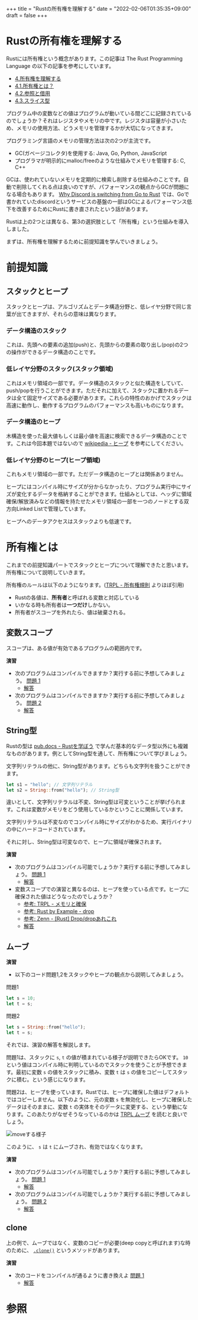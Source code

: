 +++
title = "Rustの所有権を理解する"
date = "2022-02-06T01:35:35+09:00"
draft = false
+++

# Rustの所有権を理解する

Rustには所有権という概念があります。この記事は The Rust Programming Language の以下の記事を参考にしています。

- [4.所有権を理解する](https://doc.rust-jp.rs/book-ja/ch04-00-understanding-ownership.html)
- [4.1.所有権とは？](https://doc.rust-jp.rs/book-ja/ch04-01-what-is-ownership.html)
- [4.2.参照と借用](https://doc.rust-jp.rs/book-ja/ch04-02-references-and-borrowing.html)
- [4.3.スライス型](https://doc.rust-jp.rs/book-ja/ch04-03-slices.html)

プログラム中の変数などの値はプログラムが動いている間どこに記録されているのでしょうか？それはレジスタやメモリの中です。レジスタは容量が小さいため、メモリの使用方法、どうメモリを管理するかが大切になってきます。

プログラミング言語のメモリの管理方法は次の2つが主流です。

- GC(ガベージコレクタ)を使用する: Java, Go, Python, JavaScript
- プログラマが明示的にmalloc/freeのような仕組みでメモリを管理する: C, C++

GCは、使われていないメモリを定期的に検索し削除する仕組みのことです。自動で削除してくれる点は良いのですが、パフォーマンスの観点からGCが問題になる場合もあります。 [Why Discord is switching from Go to Rust](https://blog.discord.com/why-discord-is-switching-from-go-to-rust-a190bbca2b1f) では、Goで書かれていたdiscordというサービスの基盤の一部はGCによるパフォーマンス低下を改善するためにRustに書き直されたという話があります。

Rustは上の2つとは異なる、第3の選択肢として「所有権」という仕組みを導入しました。

まずは、所有権を理解するために前提知識を学んでいきましょう。

# 前提知識

## スタックとヒープ

スタックとヒープは、アルゴリズムとデータ構造分野と、低レイヤ分野で同じ言葉が出てきますが、それらの意味は異なります。

### データ構造のスタック

これは、先頭への要素の追加(push)と、先頭からの要素の取り出し(pop)の2つの操作ができるデータ構造のことです。

### 低レイヤ分野のスタック(スタック領域)

これはメモリ領域の一部です。データ構造のスタックと似た構造をしていて、push/popを行うことができます。ただそれに加えて、スタックに置かれるデータは全て固定サイズである必要があります。これらの特性のおかげでスタックは高速に動作し、動作するプログラムのパフォーマンスも高いものになります。

### データ構造のヒープ

木構造を使った最大値もしくは最小値を高速に検索できるデータ構造のことです。これは今回本題ではないので [wikipedia - ヒープ](https://ja.wikipedia.org/wiki/%E3%83%92%E3%83%BC%E3%83%97) を参考にしてください。

### 低レイヤ分野のヒープ(ヒープ領域)

これもメモリ領域の一部です。ただデータ構造のヒープとは関係ありません。

ヒープにはコンパイル時にサイズが分からなかったり、プログラム実行中にサイズが変化するデータを格納することができます。仕組みとしては、ヘッダに領域確保/解放済みなどの情報を持たせたメモリ領域の一部を一つのノードとする双方向Linked Listで管理しています。

ヒープへのデータアクセスはスタックよりも低速です。

# 所有権とは

これまでの前提知識パートでスタックとヒープについて理解できたと思います。所有権について説明していきます。

所有権のルールは以下のようになります。([TRPL - 所有権規則](https://doc.rust-jp.rs/book-ja/ch04-01-what-is-ownership.html#%E6%89%80%E6%9C%89%E6%A8%A9%E8%A6%8F%E5%89%87) よりほぼ引用)

- Rustの各値は、**所有者**と呼ばれる変数と対応している
- いかなる時も所有者は**一つだけ**しかない。
- 所有者がスコープを外れたら、値は破棄される。

## 変数スコープ

スコープは、ある値が有効であるプログラムの範囲内です。

**演習**

- 次のプログラムはコンパイルできますか？実行する前に予想してみましょう。 [問題 1](https://play.rust-lang.org/?version=stable&mode=debug&edition=2021&gist=51d0ac822c8fda4c0908f22c1b4b4521)
	- [解答](https://play.rust-lang.org/?version=stable&mode=debug&edition=2021&gist=80785ee90c06598cc2e416f977f550fe)
- 次のプログラムはコンパイルできますか？実行する前に予想してみましょう。 [問題 2](https://play.rust-lang.org/?version=stable&mode=debug&edition=2021&gist=2ffa2225318b581571d696c27469672e)
	- [解答](https://play.rust-lang.org/?version=stable&mode=debug&edition=2021&gist=976c0ca515d853e813a53936c13efe71)

## String型

Rustの型は [pub.docs - Rustを学ぼう](../index.md) で学んだ基本的なデータ型以外にも複雑なものがあります。例としてString型を通して、所有権について学びましょう。

文字列リテラルの他に、String型があります。どちらも文字列を扱うことができます。

```rust
let s1 = "hello"; // 文字列リテラル
let s2 = String::from("hello"); // String型
```

違いとして、文字列リテラルは不変、String型は可変ということが挙げられます。これは変数がメモリをどう使用しているかということに関係しています。

文字列リテラルは不変なのでコンパイル時にサイズがわかるため、実行バイナリの中にハードコードされています。

それに対し、String型は可変なので、ヒープに領域が確保されます。

**演習**

- 次のプログラムはコンパイル可能でしょうか？実行する前に予想してみましょう。 [問題 1](https://play.rust-lang.org/?version=stable&mode=debug&edition=2021&gist=8dda15737566d2968b4b35f65d02b647)
	- [解答](https://play.rust-lang.org/?version=stable&mode=debug&edition=2021&gist=67d5ce811b64804ee8d6dfcd4cbd2db5)
- 変数スコープでの演習と異なるのは、ヒープを使っている点です。ヒープに確保された値はどうなったのでしょうか？
	- [参考: TRPL - メモリと確保](https://doc.rust-jp.rs/book-ja/ch04-01-what-is-ownership.html#%E3%83%A1%E3%83%A2%E3%83%AA%E3%81%A8%E7%A2%BA%E4%BF%9D)
	- [参考: Rust by Example - drop](https://doc.rust-jp.rs/rust-by-example-ja/trait/drop.html)
	- [参考: Zenn - [Rust] Drop/dropあれこれ](https://zenn.dev/eduidl/articles/b708cd28c9d07a)
	- [解答](https://play.rust-lang.org/?version=stable&mode=debug&edition=2021&gist=461d733b07aa812af129ff3b1f666afc)

## ムーブ

**演習**
- 以下のコード問題1,2をスタックやヒープの観点から説明してみましょう。

問題1

```rust
let s = 10;
let t = s;
```

問題2

```rust
let s = String::from("hello");
let t = s;
```

それでは、演習の解答を解説します。

問題1は、スタックに `s`, `t` の値が積まれている様子が説明できたらOKです。 `10` という値はコンパイル時に判明しているのでスタックを使うことが予想できます。最初に変数 `s` の値をスタックに積み、変数 `t` は `s` の値をコピーしてスタックに積む。という感じになります。

問題2は、ヒープを使っています。Rustでは、ヒープに確保した値はデフォルトではコピーしません。以下のように、元の変数 `s` を無効化し、ヒープに確保したデータはそのままに、変数 `t` の実体をそのデータに変更する、という挙動になります。このあたりがなぜそうなっているのかは [TRPL ムーブ](https://doc.rust-jp.rs/book-ja/ch04-01-what-is-ownership.html#%E5%A4%89%E6%95%B0%E3%81%A8%E3%83%87%E3%83%BC%E3%82%BF%E3%81%AE%E7%9B%B8%E4%BA%92%E4%BD%9C%E7%94%A8%E6%B3%95-%E3%83%A0%E3%83%BC%E3%83%96) を読むと良いでしょう。

![moveする様子](./image-1.png)

このように、 `s` は `t` にムーブされ、有効ではなくなります。

**演習**

- 次のプログラムはコンパイル可能でしょうか？実行する前に予想してみましょう。 [問題 1](https://play.rust-lang.org/?version=stable&mode=debug&edition=2021&gist=7c9c3ad0b9eef11897999da01b8f076a)
	- [解答](https://play.rust-lang.org/?version=stable&mode=debug&edition=2021&gist=e26315752026bc32ed7a894968ca94fd)
- 次のプログラムはコンパイル可能でしょうか？実行する前に予想してみましょう。 [問題 2](https://play.rust-lang.org/?version=stable&mode=debug&edition=2021&gist=af7b30aaed2c79e0abbdcfcec713122b)
	- [解答](https://play.rust-lang.org/?version=stable&mode=debug&edition=2021&gist=f45ef3e91f85915a35a091e447bd9d65)

## clone

上の例で、ムーブではなく、変数のコピーが必要(deep copyと呼ばれます)な時のために、 [`.clone()`](https://doc.rust-lang.org/std/clone/trait.Clone.html) というメソッドがあります。

**演習**

- 次のコードをコンパイルが通るように書き換えよ [問題 1](https://play.rust-lang.org/?version=stable&mode=debug&edition=2021&gist=9e12d6d9c647e25eda9118ac23726968)
	- [解答](https://play.rust-lang.org/?version=stable&mode=debug&edition=2021&gist=871ceef539f6a65ee5b7189c351ef2f2)

# 参照